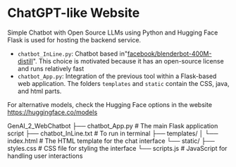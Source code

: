 # ChatGPT-like Website
Simple Chatbot with Open Source LLMs using Python and Hugging Face
Flask is used for hosting the backend service.

 - `chatbot_InLine.py`: Chatbot based  in"[facebook/blenderbot-400M-distill](https://huggingface.co/facebook/blenderbot-400M-distill)". This choice is motivated because it has an open-source license and runs relatively fast
 - `chatbot_App.py`: Integration of the previous tool within a Flask-based web application. The folders `templates` and `static` contain the CSS, java, and html parts. 
 

For alternative models, check the Hugging Face options in the website https://huggingface.co/models


GenAI_2_WebChatbot
├── chatbot_App.py                 # The main Flask application script
├── chatbot_InLine.txt             # To run in terminal
├── templates/
│   └── index.html                 # The HTML template for the chat interface
└── static/
    ├── styles.css                 # CSS file for styling the interface
    └── scripts.js                 # JavaScript for handling user interactions

